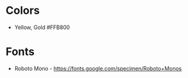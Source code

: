 # Colors

- Yellow, Gold #FFB800

# Fonts

- Roboto Mono - https://fonts.google.com/specimen/Roboto+Monos
